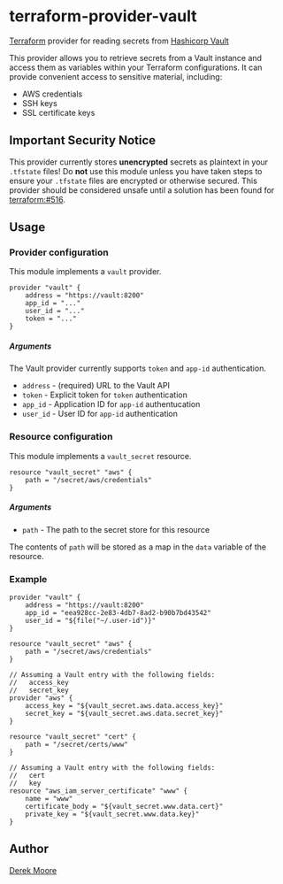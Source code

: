 # terraform-provider-vault
[Terraform](https://www.terraform.io/) provider for reading secrets from [Hashicorp Vault](https://www.vaultproject.io/)

This provider allows you to retrieve secrets from a Vault instance and access them as variables within your Terraform configurations. It can provide convenient access to sensitive material, including:
* AWS credentials
* SSH keys
* SSL certificate keys

## Important Security Notice
This provider currently stores **unencrypted** secrets as plaintext in your `.tfstate` files! Do **not** use this module unless you have taken steps to ensure your `.tfstate` files are encrypted or otherwise secured. This provider should be considered unsafe until a solution has been found for [terraform:#516](https://github.com/hashicorp/terraform/issues/516).

## Usage

### Provider configuration
This module implements a `vault` provider.
```
provider "vault" {
    address = "https://vault:8200"
    app_id = "..."
    user_id = "..."
    token = "..."
}
```

##### Arguments

The Vault provider currently supports `token` and `app-id` authentication.

* `address` - (required) URL to the Vault API
* `token` - Explicit token for `token` authentication
* `app_id` - Application ID for `app-id` authentucation
* `user_id` - User ID for `app-id` authentication

### Resource configuration
This module implements a `vault_secret` resource.
```
resource "vault_secret" "aws" {
    path = "/secret/aws/credentials"
}
```

##### Arguments
* `path` - The path to the secret store for this resource

The contents of `path` will be stored as a map in the `data` variable of the resource.

### Example
```
provider "vault" {
    address = "https://vault:8200"
    app_id = "eea928cc-2e83-4db7-8ad2-b90b7bd43542"
    user_id = "${file("~/.user-id")}"
}

resource "vault_secret" "aws" {
    path = "/secret/aws/credentials"
}

// Assuming a Vault entry with the following fields:
//   access_key
//   secret_key
provider "aws" {
    access_key = "${vault_secret.aws.data.access_key}"
    secret_key = "${vault_secret.aws.data.secret_key}"
}

resource "vault_secret" "cert" {
    path = "/secret/certs/www"
}

// Assuming a Vault entry with the following fields:
//   cert
//   key
resource "aws_iam_server_certificate" "www" {
    name = "www"
    certificate_body = "${vault_secret.www.data.cert}"
    private_key = "${vault_secret.www.data.key}"
}
```

## Author

[Derek Moore](https://github.com/redredgroovy)
